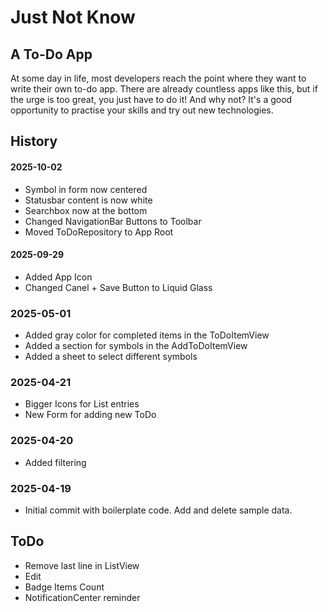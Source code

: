 #  Just Not Know
## A To-Do App

At some day in life, most developers reach the point where they want to write their own to-do app. 
There are already countless apps like this, but if the urge is too great, you just have to do it!
And why not? 
It's a good opportunity to practise your skills and try out new technologies.

## History

#### 2025-10-02
- Symbol in form now centered
- Statusbar content is now white 
- Searchbox now at the bottom
- Changed NavigationBar Buttons to Toolbar
- Moved ToDoRepository to App Root

#### 2025-09-29
- Added App Icon
- Changed Canel + Save Button to Liquid Glass

### 2025-05-01
- Added gray color for completed items in the ToDoItemView
- Added a section for symbols in the AddToDoItemView
- Added a sheet to select different symbols

### 2025-04-21
- Bigger Icons for List entries
- New Form for adding new ToDo

### 2025-04-20
- Added filtering

### 2025-04-19
- Initial commit with boilerplate code. Add and delete sample data.

## ToDo

- Remove last line in ListView
- Edit
- Badge Items Count
- NotificationCenter reminder

